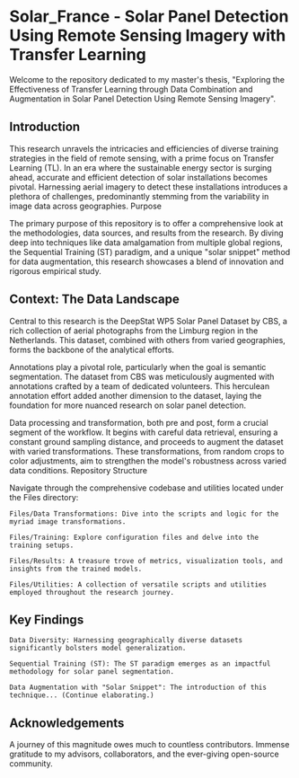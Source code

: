 # Solar_France - Solar Panel Detection Using Remote Sensing Imagery with Transfer Learning

Welcome to the repository dedicated to my master's thesis, "Exploring the Effectiveness of Transfer Learning through Data Combination and Augmentation in Solar Panel Detection Using Remote Sensing Imagery".


## Introduction

This research unravels the intricacies and efficiencies of diverse training strategies in the field of remote sensing, with a prime focus on Transfer Learning (TL). In an era where the sustainable energy sector is surging ahead, accurate and efficient detection of solar installations becomes pivotal. Harnessing aerial imagery to detect these installations introduces a plethora of challenges, predominantly stemming from the variability in image data across geographies.
Purpose

The primary purpose of this repository is to offer a comprehensive look at the methodologies, data sources, and results from the research. By diving deep into techniques like data amalgamation from multiple global regions, the Sequential Training (ST) paradigm, and a unique "solar snippet" method for data augmentation, this research showcases a blend of innovation and rigorous empirical study.

## Context: The Data Landscape

Central to this research is the DeepStat WP5 Solar Panel Dataset by CBS, a rich collection of aerial photographs from the Limburg region in the Netherlands. This dataset, combined with others from varied geographies, forms the backbone of the analytical efforts.

Annotations play a pivotal role, particularly when the goal is semantic segmentation. The dataset from CBS was meticulously augmented with annotations crafted by a team of dedicated volunteers. This herculean annotation effort added another dimension to the dataset, laying the foundation for more nuanced research on solar panel detection.

Data processing and transformation, both pre and post, form a crucial segment of the workflow. It begins with careful data retrieval, ensuring a constant ground sampling distance, and proceeds to augment the dataset with varied transformations. These transformations, from random crops to color adjustments, aim to strengthen the model's robustness across varied data conditions.
Repository Structure

Navigate through the comprehensive codebase and utilities located under the Files directory:

    Files/Data Transformations: Dive into the scripts and logic for the myriad image transformations.

    Files/Training: Explore configuration files and delve into the training setups.

    Files/Results: A treasure trove of metrics, visualization tools, and insights from the trained models.

    Files/Utilities: A collection of versatile scripts and utilities employed throughout the research journey.

## Key Findings

    Data Diversity: Harnessing geographically diverse datasets significantly bolsters model generalization.

    Sequential Training (ST): The ST paradigm emerges as an impactful methodology for solar panel segmentation.

    Data Augmentation with "Solar Snippet": The introduction of this technique... (Continue elaborating.)

## Acknowledgements

A journey of this magnitude owes much to countless contributors. Immense gratitude to my advisors, collaborators, and the ever-giving open-source community. 
